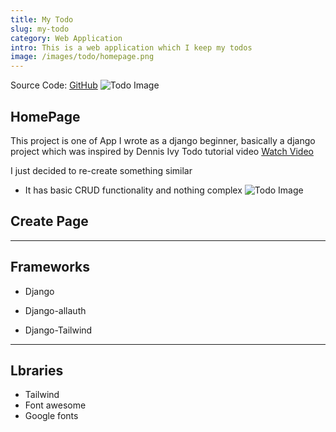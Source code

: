 ```yaml
---
title: My Todo
slug: my-todo
category: Web Application
intro: This is a web application which I keep my todos
image: /images/todo/homepage.png
---
```


Source Code: [GitHub](https://github.com/Dharmzeey/todo)
![Todo Image](/images/todo/homepage.png)
## **HomePage**
This project is one of App I wrote as a django beginner, basically a django project which was inspired by Dennis Ivy Todo tutorial video [Watch Video](https://youtu.be/llbtoQTt4qw)

I just decided to re-create something similar 

- It has basic CRUD functionality and nothing complex
![Todo Image](/images/todo/create.png)
## **Create Page**
***
## Frameworks
- Django
* Django-allauth 
- Django-Tailwind 
***
## Lbraries
- Tailwind
- Font awesome
- Google fonts